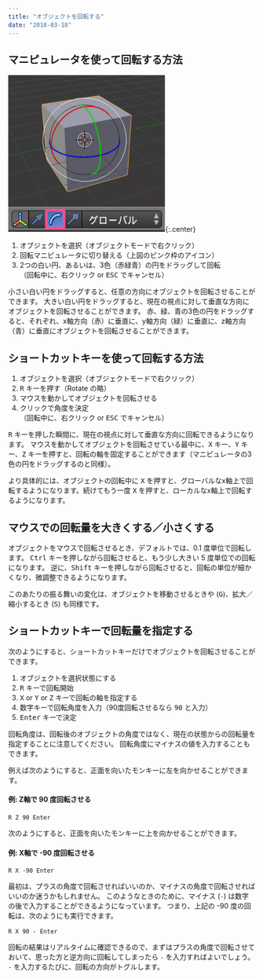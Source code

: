 ```yaml
---
title: "オブジェクトを回転する"
date: "2018-03-18"
---
```


マニピュレータを使って回転する方法
----

![rotate.png](rotate.png){:.center}

1. オブジェクトを選択（オブジェクトモードで右クリック）
2. 回転マニピュレータに切り替える（上図のピンク枠のアイコン）
3. 2つの白い円、あるいは、3色（赤緑青）の円をドラッグして回転<br>（回転中に、右クリック or <kbd>ESC</kbd> でキャンセル）

小さい白い円をドラッグすると、任意の方向にオブジェクトを回転させることができます。
大きい白い円をドラッグすると、現在の視点に対して垂直な方向にオブジェクトを回転させることができます。
赤、緑、青の3色の円をドラッグすると、それぞれ、x軸方向（赤）に垂直に、y軸方向（緑）に垂直に、z軸方向（青）に垂直にオブジェクトを回転させることができます。


ショートカットキーを使って回転する方法
----

1. オブジェクトを選択（オブジェクトモードで右クリック）
2. <kbd>R</kbd> キーを押す（Rotate の略）
3. マウスを動かしてオブジェクトを回転させる
4. クリックで角度を決定<br>（回転中に、右クリック or <kbd>ESC</kbd> でキャンセル）

<kbd>R</kbd> キーを押した瞬間に、現在の視点に対して垂直な方向に回転できるようになります。
マウスを動かしてオブジェクトを回転させている最中に、<kbd>X</kbd> キー、<kbd>Y</kbd> キー、<kbd>Z</kbd> キーを押すと、回転の軸を固定することができます（マニピュレータの3色の円をドラッグするのと同様）。

<div class="note">
より具体的には、オブジェクトの回転中に <kbd>X</kbd> を押すと、グローバルなx軸上で回転するようになります。続けてもう一度 <kbd>X</kbd> を押すと、ローカルなx軸上で回転するようになります。
</div>


マウスでの回転量を大きくする／小さくする
----

オブジェクトをマウスで回転させるとき、デフォルトでは、0.1 度単位で回転します。
<kbd>Ctrl</kbd> キーを押しながら回転させると、もう少し大きい 5 度単位での回転になります。
逆に、<kbd>Shift</kbd> キーを押しながら回転させると、回転の単位が細かくなり、微調整できるようになります。

このあたりの振る舞いの変化は、オブジェクトを移動させるときや (<kbd>G</kbd>)、拡大／縮小するとき (<kbd>S</kbd>) も同様です。


ショートカットキーで回転量を指定する
----

次のようにすると、ショートカットキーだけでオブジェクトを回転させることができます。

1. オブジェクトを選択状態にする
2. <kbd>R</kbd> キーで回転開始
3. <kbd>X</kbd> or <kbd>Y</kbd> or <kbd>Z</kbd> キーで回転の軸を指定する
4. 数字キーで回転角度を入力（90度回転させるなら <kbd>90</kbd> と入力）
5. <kbd>Enter</kbd> キーで決定

回転角度は、回転後のオブジェクトの角度ではなく、現在の状態からの回転量を指定することに注意してください。
回転角度にマイナスの値を入力することもできます。

例えば次のようにすると、正面を向いたモンキーに左を向かせることができます。

#### 例: Z軸で 90 度回転させる

~~~
R Z 90 Enter
~~~

次のようにすると、正面を向いたモンキーに上を向かせることができます。

#### 例: X軸で -90 度回転させる

~~~
R X -90 Enter
~~~

最初は、プラスの角度で回転させればいいのか、マイナスの角度で回転させればいいのか迷うかもしれません。
このようなときのために、マイナス (`-`) は数字の後で入力することができるようになっています。
つまり、上記の -90 度の回転は、次のようにも実行できます。

~~~
R X 90 - Enter
~~~

回転の結果はリアルタイムに確認できるので、まずはプラスの角度で回転させておいて、思った方と逆方向に回転してしまったら `-` を入力すればよいでしょう。
`-` を入力するたびに、回転の方向がトグルします。

